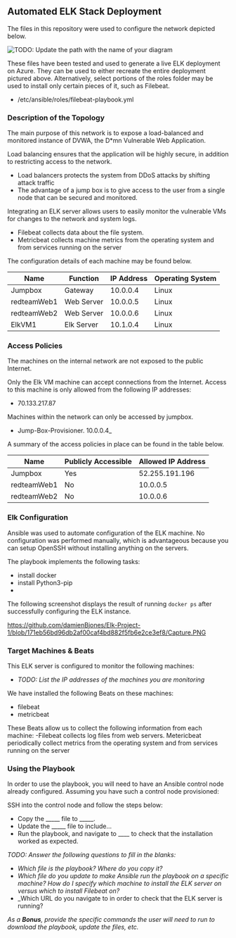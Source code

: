 ## Automated ELK Stack Deployment

The files in this repository were used to configure the network depicted below.

![TODO: Update the path with the name of your diagram](Images/diagram_filename.png)

These files have been tested and used to generate a live ELK deployment on Azure. They can be used to either recreate the entire deployment pictured above. Alternatively, select portions of the roles folder may be used to install only certain pieces of it, such as Filebeat.

  - /etc/ansible/roles/filebeat-playbook.yml

### Description of the Topology

The main purpose of this network is to expose a load-balanced and monitored instance of DVWA, the D*mn Vulnerable Web Application.

Load balancing ensures that the application will be highly secure, in addition to restricting access to the network.
-  Load balancers protects the system from DDoS attacks by shifting attack traffic
-  The advantage of a jump box is to give access to the user from a single node that can be secured and monitored.

Integrating an ELK server allows users to easily monitor the vulnerable VMs for changes to the network and system logs.
-  Filebeat collects data about the file system.
- Metricbeat collects machine metrics  from the operating system and from services running on the server

The configuration details of each machine may be found below.

| Name        | Function   | IP Address | Operating System |
|-------------|------------|------------|------------------|
| Jumpbox     | Gateway    | 10.0.0.4   | Linux            |
| redteamWeb1 | Web Server | 10.0.0.5   | Linux            |
| redteamWeb2 | Web Server | 10.0.0.6   | Linux            |
| ElkVM1      | Elk Server | 10.1.0.4   | Linux            |

### Access Policies

The machines on the internal network are not exposed to the public Internet. 

Only the Elk VM machine can accept connections from the Internet. Access to this machine is only allowed from the following IP addresses:
- 70.133.217.87

Machines within the network can only be accessed by jumpbox.
- Jump-Box-Provisioner. 10.0.0.4_

A summary of the access policies in place can be found in the table below.

| Name        | Publicly Accessible | Allowed IP Address |
|-------------|---------------------|--------------------|
| Jumpbox     | Yes                 | 52.255.191.196     |
| redteamWeb1 | No                  | 10.0.0.5           |
| redteamWeb2 | No                  | 10.0.0.6           |

### Elk Configuration

Ansible was used to automate configuration of the ELK machine. No configuration was performed manually, which is advantageous because you can setup OpenSSH without installing anything on the servers.

The playbook implements the following tasks:
- install docker
- install Python3-pip
- 

The following screenshot displays the result of running `docker ps` after successfully configuring the ELK instance.

https://github.com/damienBjones/Elk-Project-1/blob/171eb56bd96db2af00caf4bd882f5fb6e2ce3ef8/Capture.PNG

### Target Machines & Beats
This ELK server is configured to monitor the following machines:
- _TODO: List the IP addresses of the machines you are monitoring_

We have installed the following Beats on these machines:
- filebeat
- metricbeat

These Beats allow us to collect the following information from each machine:
-Filebeat collects log files from web servers.
Metericbeat periodically collect metrics from the operating system and from services running on the server

### Using the Playbook
In order to use the playbook, you will need to have an Ansible control node already configured. Assuming you have such a control node provisioned: 

SSH into the control node and follow the steps below:
- Copy the _____ file to _____.
- Update the _____ file to include...
- Run the playbook, and navigate to ____ to check that the installation worked as expected.

_TODO: Answer the following questions to fill in the blanks:_
- _Which file is the playbook? Where do you copy it?_
- _Which file do you update to make Ansible run the playbook on a specific machine? How do I specify which machine to install the ELK server on versus which to install Filebeat on?_
- _Which URL do you navigate to in order to check that the ELK server is running?

_As a **Bonus**, provide the specific commands the user will need to run to download the playbook, update the files, etc._
